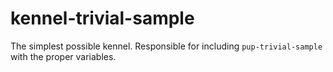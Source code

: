 # kennel-trivial-sample

The simplest possible kennel. Responsible for including `pup-trivial-sample`
with the proper variables.
